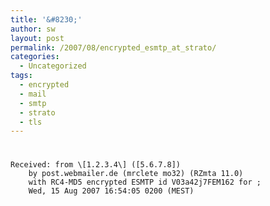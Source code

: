```yaml
---
title: '&#8230;'
author: sw
layout: post
permalink: /2007/08/encrypted_esmtp_at_strato/
categories:
  - Uncategorized
tags:
  - encrypted
  - mail
  - smtp
  - strato
  - tls
---
```

# 

    Received: from \[1.2.3.4\] ([5.6.7.8])  
        by post.webmailer.de (mrclete mo32) (RZmta 11.0)  
        with RC4-MD5 encrypted ESMTP id V03a42j7FEM162 for ;  
        Wed, 15 Aug 2007 16:54:05 0200 (MEST)
